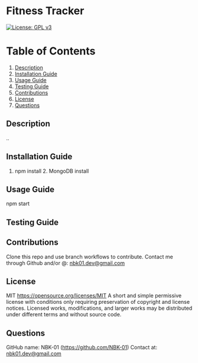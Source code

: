# Fitness Tracker
[![License: GPL v3](https://img.shields.io/badge/License-MIT-orange)](https://www.gnu.org/licenses/gpl-3.0)
# Table of Contents
1. [Description](#description)
2. [Installation Guide](#install)
3. [Usage Guide](#usage)
4. [Testing Guide](#test)
5. [Contributions](#contribution)
6. [License](#license)
7. [Questions](#questions)
## Description <a name="description"></a>
..
## Installation Guide <a name="install"></a>
1. npm install 2. MongoDB install
## Usage Guide <a name="usage"></a>
npm start 
## Testing Guide <a name="test"></a>

## Contributions <a name="contribution"></a>
Clone this repo and use branch workflows to contribute. Contact me through Github and/or @: nbk01.dev@gmail.com
## License <a name="license"></a>
MIT https://opensource.org/licenses/MIT
A short and simple permissive license with conditions only requiring preservation of copyright and license notices. Licensed works, modifications, and larger works may be distributed under different terms and without source code.
## Questions <a name="questions"></a>
GitHub name: NBK-01
(https://github.com/NBK-01)
Contact at: nbk01.dev@gmail.com
